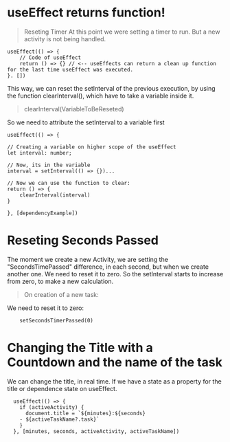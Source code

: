 # useEffect returns function!
> Reseting Timer
At this point we were setting a timer to run. But a new activity is not being handled.

```tsx
useEffect(() => { 
    // Code of useEffect
    return () => {} // <-- useEffects can return a clean up function for the last time useEffect was executed.
}. [])
```

This way, we can reset the setInterval of the previous execution, by using the function clearInterval(), which have to take a variable inside it. 

> clearInterval(VariableToBeReseted)

So we need to attribute the setInterval to a variable first

```tsx
useEffect(() => {

// Creating a variable on higher scope of the useEffect    
let interval: number;

// Now, its in the variable
interval = setInterval(() => {})...

// Now we can use the function to clear:
return () => {
    clearInterval(interval)
}

}, [dependencyExample])
```


# Reseting Seconds Passed

The moment we create a new Activity, we are setting the "SecondsTimePassed" difference, in each second, but when we create another one. We need to reset it to zero. So the setInterval starts to increase from zero, to make a new calculation.

> On creation of a new task:

We need to reset it to zero:
```tsx
    setSecondsTimerPassed(0)
```

# Changing the Title with a Countdown and the name of the task

We can change the title, in real time. If we have a state as a property for the title or dependence state on useEffect.

```tsx
  useEffect(() => {
    if (activeActivity) {
      document.title = `${minutes}:${seconds} 
    - ${activeTaskName?.task}`
    }
  }, [minutes, seconds, activeActivity, activeTaskName])
```